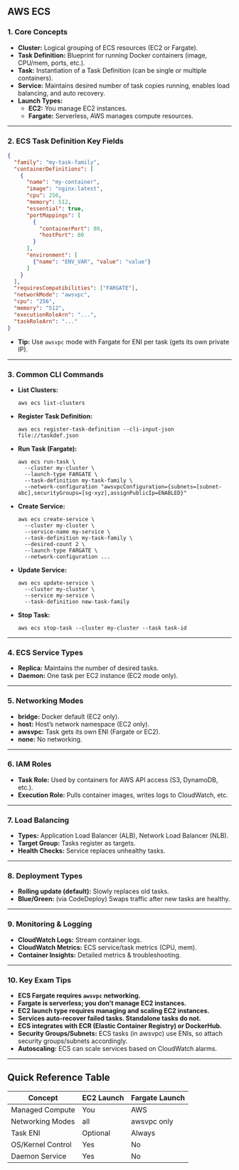 ## **AWS ECS**

### 1. **Core Concepts**

* **Cluster:** Logical grouping of ECS resources (EC2 or Fargate).
* **Task Definition:** Blueprint for running Docker containers (image, CPU/mem, ports, etc.).
* **Task:** Instantiation of a Task Definition (can be single or multiple containers).
* **Service:** Maintains desired number of task copies running, enables load balancing, and auto recovery.
* **Launch Types:**
  * **EC2:** You manage EC2 instances.
  * **Fargate:** Serverless, AWS manages compute resources.

---

### 2. **ECS Task Definition Key Fields**

```json
{
  "family": "my-task-family",
  "containerDefinitions": [
    {
      "name": "my-container",
      "image": "nginx:latest",
      "cpu": 256,
      "memory": 512,
      "essential": true,
      "portMappings": [
        {
          "containerPort": 80,
          "hostPort": 80
        }
      ],
      "environment": [
        {"name": "ENV_VAR", "value": "value"}
      ]
    }
  ],
  "requiresCompatibilities": ["FARGATE"],
  "networkMode": "awsvpc",
  "cpu": "256",
  "memory": "512",
  "executionRoleArn": "...",
  "taskRoleArn": "..."
}
```

* **Tip:** Use `awsvpc` mode with Fargate for ENI per task (gets its own private IP).

---

### 3. **Common CLI Commands**

* **List Clusters:**

  ```
  aws ecs list-clusters
  ```
* **Register Task Definition:**

  ```
  aws ecs register-task-definition --cli-input-json file://taskdef.json
  ```
* **Run Task (Fargate):**

  ```
  aws ecs run-task \
    --cluster my-cluster \
    --launch-type FARGATE \
    --task-definition my-task-family \
    --network-configuration "awsvpcConfiguration={subnets=[subnet-abc],securityGroups=[sg-xyz],assignPublicIp=ENABLED}"
  ```
* **Create Service:**

  ```
  aws ecs create-service \
    --cluster my-cluster \
    --service-name my-service \
    --task-definition my-task-family \
    --desired-count 2 \
    --launch-type FARGATE \
    --network-configuration ...
  ```
* **Update Service:**

  ```
  aws ecs update-service \
    --cluster my-cluster \
    --service my-service \
    --task-definition new-task-family
  ```
* **Stop Task:**

  ```
  aws ecs stop-task --cluster my-cluster --task task-id
  ```

---

### 4. **ECS Service Types**

* **Replica:** Maintains the number of desired tasks.
* **Daemon:** One task per EC2 instance (EC2 mode only).

---

### 5. **Networking Modes**

* **bridge:** Docker default (EC2 only).
* **host:** Host’s network namespace (EC2 only).
* **awsvpc:** Task gets its own ENI (Fargate or EC2).
* **none:** No networking.

---

### 6. **IAM Roles**

* **Task Role:** Used by containers for AWS API access (S3, DynamoDB, etc.).
* **Execution Role:** Pulls container images, writes logs to CloudWatch, etc.

---

### 7. **Load Balancing**

* **Types:** Application Load Balancer (ALB), Network Load Balancer (NLB).
* **Target Group:** Tasks register as targets.
* **Health Checks:** Service replaces unhealthy tasks.

---

### 8. **Deployment Types**

* **Rolling update (default):** Slowly replaces old tasks.
* **Blue/Green:** (via CodeDeploy) Swaps traffic after new tasks are healthy.

---

### 9. **Monitoring & Logging**

* **CloudWatch Logs:** Stream container logs.
* **CloudWatch Metrics:** ECS service/task metrics (CPU, mem).
* **Container Insights:** Detailed metrics & troubleshooting.

---

### 10. **Key Exam Tips**

* **ECS Fargate requires `awsvpc` networking.**
* **Fargate is serverless; you don’t manage EC2 instances.**
* **EC2 launch type requires managing and scaling EC2 instances.**
* **Services auto-recover failed tasks. Standalone tasks do not.**
* **ECS integrates with ECR (Elastic Container Registry) or DockerHub.**
* **Security Groups/Subnets:** ECS tasks (in awsvpc) use ENIs, so attach security groups/subnets accordingly.
* **Autoscaling:** ECS can scale services based on CloudWatch alarms.

---

## **Quick Reference Table**

| Concept           | EC2 Launch | Fargate Launch |
| ----------------- | ---------- | -------------- |
| Managed Compute   | You        | AWS            |
| Networking Modes  | all        | awsvpc only    |
| Task ENI          | Optional   | Always         |
| OS/Kernel Control | Yes        | No             |
| Daemon Service    | Yes        | No             |

